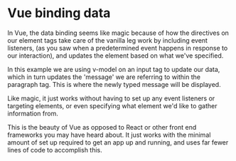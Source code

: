 # Vue binding data

In Vue, the data binding seems like magic because of how the directives on our element tags take care of the vanilla leg work by including event listeners, (as you saw when a predetermined event happens in response to our interaction), and updates the element based on what we've specified.

In this example we are using v-model on an input tag to update our data, which in turn updates the 'message' we are referring to within the paragraph tag. This is where the newly typed message will be displayed.

Like magic, it just works without having to set up any event listeners or targeting elements, or even specifying what element we'd like to gather information from.

This is the beauty of Vue as opposed to React or other front end frameworks you may have heard about.
It just works with the minimal amount of set up required to get an app up and running, and uses far fewer lines of code to accomplish this.
